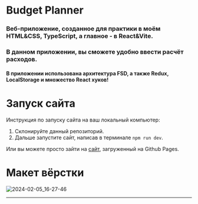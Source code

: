 # Budget Planner
### Веб-приложение, созданное для практики в моём HTML&CSS, TypeScript, а главное - в React&Vite.
### В данном приложении, вы сможете удобно ввести расчёт расходов.
#### В приложении использована архитектура FSD, а также Redux, LocalStorage и множество React хуков!

# Запуск сайта
Инструкция по запуску сайта на ваш локальный компьютер:
   1. Склонируйте данный репозиторий.
   2. Дальше запустите сайт, написав в терминале ```npm run dev```.
   
Или вы можете просто зайти на [сайт](https://kriswis.github.io/Budget_planner/), загруженный на Github Pages.

# Макет вёрстки
![2024-02-05_16-27-46](https://github.com/KrisWis/Budget_planner/assets/94256853/4f0825ca-b85c-490f-8e5f-e1b69d8fa33f)
****
